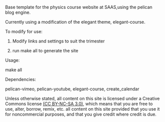 Base template for the physics course website at SAAS,using the pelican blog engine. 

Currently using a modification of the elegant theme, elegant-course.


To modify for use: 

 1. Modify links and settings to suit  the trimester

 2. run make all to generate the site 



Usage:

  make all


Dependencies:

pelican-vimeo, pelican-youtube, elegant-course, create_calendar



Unless otherwise stated, all content on this site is licensed under a Creative
Commons license [(CC BY-NC-SA 3.0)][CC], which means that you are free to use,
alter, borrow, remix, etc. all content on this site provided that you use it
for noncommercial purposes, and that you give credit where credit is due. 


[CC]: http://creativecommons.org/licenses/by-nc-sa/3.0/ "Creative Commons CC BY-NC-SA 3.0"

